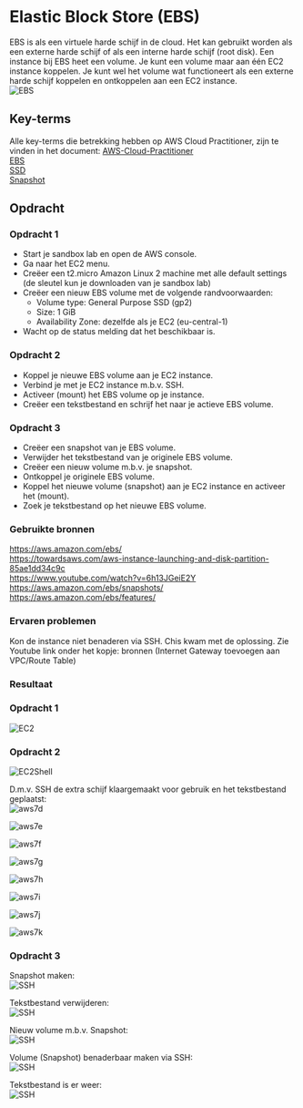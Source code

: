 # Elastic Block Store (EBS)
EBS is als een virtuele harde schijf in de cloud. Het kan gebruikt worden als een externe harde schijf of als een interne harde schijf (root disk). Een instance bij EBS heet een volume. Je kunt een volume maar aan één EC2 instance koppelen. Je kunt wel het volume wat functioneert als een externe harde schijf koppelen en ontkoppelen aan een EC2 instance.  
![EBS](../00_includes/AWS-07a.png)

## Key-terms
Alle key-terms die betrekking hebben op AWS Cloud Practitioner, zijn te vinden in het document: [AWS-Cloud-Practitioner](../beschrijvingen/aws-cloud-practitioner.md)  
[EBS](../beschrijvingen/aws-cloud-practitioner.md#EBS)  
[SSD](../beschrijvingen/aws-cloud-practitioner.md#SSD)  
[Snapshot](../beschrijvingen/aws-cloud-practitioner.md#Snapshot)  


## Opdracht
### Opdracht 1
- Start je sandbox lab en open de AWS console.
- Ga naar het EC2 menu.
- Creëer een t2.micro Amazon Linux 2 machine met alle default settings (de sleutel kun je downloaden van je sandbox lab)
- Creëer een nieuw EBS volume met de volgende randvoorwaarden:
    - Volume type: General Purpose SSD (gp2)
    - Size: 1 GiB
    - Availability Zone: dezelfde als je EC2 (eu-central-1)
- Wacht op de status melding dat het beschikbaar is.

### Opdracht 2
- Koppel je nieuwe EBS volume aan je EC2 instance.
- Verbind je met je EC2 instance m.b.v. SSH.
- Activeer (mount) het EBS volume op je instance.
- Creëer een tekstbestand en schrijf het naar je actieve EBS volume.

### Opdracht 3
- Creëer een snapshot van je EBS volume.
- Verwijder het tekstbestand van je originele EBS volume.
- Creëer een nieuw volume m.b.v. je snapshot.
- Ontkoppel je originele EBS volume.
- Koppel het nieuwe volume (snapshot) aan je EC2 instance en activeer het (mount).
- Zoek je tekstbestand op het nieuwe EBS volume.

### Gebruikte bronnen
https://aws.amazon.com/ebs/  
https://towardsaws.com/aws-instance-launching-and-disk-partition-85ae1dd34c9c  
https://www.youtube.com/watch?v=6h13JGeiE2Y  
https://aws.amazon.com/ebs/snapshots/  
https://aws.amazon.com/ebs/features/  

### Ervaren problemen
Kon de instance niet benaderen via SSH. Chis kwam met de oplossing. Zie Youtube link onder het kopje: bronnen (Internet Gateway toevoegen aan VPC/Route Table)  

### Resultaat
### Opdracht 1
![EC2](../00_includes/AWS-07b.png)  

### Opdracht 2
![EC2Shell](../00_includes/AWS-07c.png)  

D.m.v. SSH de extra schijf klaargemaakt voor gebruik en het tekstbestand geplaatst:  
![aws7d](../00_includes/AWS-07d.png) 

![aws7e](../00_includes/AWS-07e.png)

![aws7f](../00_includes/AWS-07f.png)

![aws7g](../00_includes/AWS-07g.png)

![aws7h](../00_includes/AWS-07h.png)

![aws7i](../00_includes/AWS-07i.png)

![aws7j](../00_includes/AWS-07j.png)

![aws7k](../00_includes/AWS-07k.png)

### Opdracht 3
Snapshot maken:  
![SSH](../00_includes/AWS-07l.png)

Tekstbestand verwijderen:  
![SSH](../00_includes/AWS-07m.png)

Nieuw volume m.b.v. Snapshot:  
![SSH](../00_includes/AWS-07n.png)

Volume (Snapshot) benaderbaar maken via SSH:  
![SSH](../00_includes/AWS-07o.png)

Tekstbestand is er weer:  
![SSH](../00_includes/AWS-07p.png)